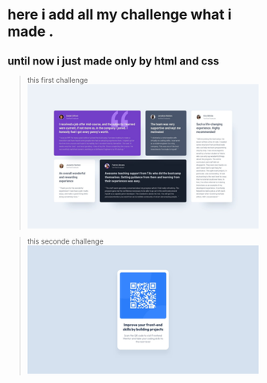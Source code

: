# here i add all my challenge what i made .
## until now i just made only by html and css 

> this first challenge 
![image first challenge](https://github.com/aymenezz/desingne-public/blob/main/first_challonge/desktop-design.jpg?raw=true)

> this seconde challenge
![image seconde challenge](https://github.com/aymenezz/desingne-public/blob/main/sconde_challenge/desktop-design.jpg?raw=true)




